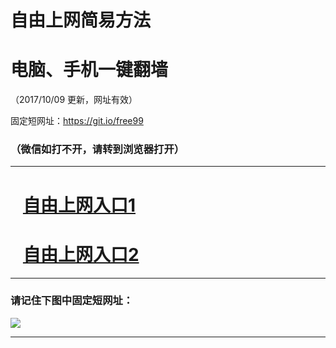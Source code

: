 ﻿# 自由上网简易方法

# 电脑、手机一键翻墙

（2017/10/09 更新，网址有效）

固定短网址：https://git.io/free99

### （微信如打不开，请转到浏览器打开）


***





# &nbsp;&nbsp; <a href="http://ft2823818492.fwq-tz-1001.info/fwqtz01.html?t=10090012558 " target="_blank">自由上网入口1</a>
# &nbsp;&nbsp; <a href="http://ft1374330401.fwq-tz-1002.info/fwqtz02.html?t=10090013639 " target="_blank">自由上网入口2</a>
***

### 请记住下图中固定短网址：

<img src="https://s3-us-west-2.amazonaws.com/fwq-1001/yjfq-20170905okok.png" /> 


***

